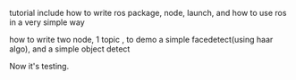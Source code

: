 tutorial include
how to write ros package, node, launch, and how to use ros in a very simple way

how to write two node, 1 topic , to demo a simple facedetect(using haar algo), and a simple object detect 

Now it's testing. 
